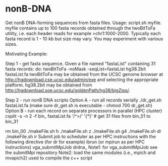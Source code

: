 # nonB-DNA
Get nonB DNA-forming sequences from fasta files. 
Usage: script.sh myfile.
myfile contains up to 100 fasta records obtained through the twoBitToFa utility, i.e. each header reads for example >chr1:1000-2000. Typically each fasta record is 1 - 10 kb but size may vary. You may experiment with various sizes.

Motivating Example:

Step 1 - get fasta sequence.
Given a file named "fastaList" containing 31 fasta records:
do:
twoBitToFa -noMask -seqList=fastaList hg38.2bit fastaList.fa
twoBitToFa may be obtained from the UCSC genome browser at http://hgdownload.cse.ucsc.edu/admin/exe and selecting the appropriate platform. hg38.2bit may be obtained from http://hgdownload.soe.ucsc.edu/goldenPath/hg38/bigZips/.

Step 2 - run nonB DNA scripts
Option A - run all records serially
./dr_get.sh fastaList.fa (make sure dr_get.sh is executable - chmod 700 dr_get.sh)
Option B - run each record on separate processors in parallel (HPC cluster)
csplit -s -n 2 -f bin_ fastaList.fa '/^>/' '{*}' # get 31 files from bin_01 to bin_31

rm bin_00
./makeFile.sh h
./makeFile.sh z
./makeFile.sh g4
./makeFile.sh dr
./makeFile.sh ir
Submit job to scheduler as per HPC instructions with the following directive (for dr for example)
ibrun (or mpirun as per HPC instructions) vga_submitMpiJob drdna_
Note1: for vga_submitMpiJob see the submitMpi repository
Note2: load the same modules (i.e., mpich and mvapich2) used to compile the c++ script
